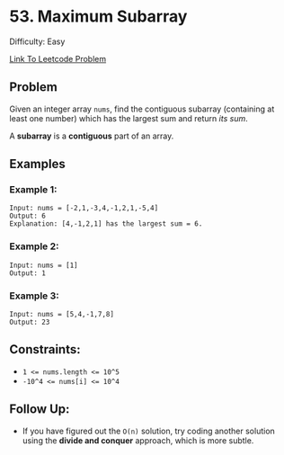 # 53. Maximum Subarray
Difficulty: Easy

[Link To Leetcode Problem](https://leetcode.com/problems/maximum-subarray/)

## Problem
Given an integer array `nums`, find the contiguous subarray (containing at least one number) which has the largest sum and return *its sum*.

A **subarray** is a **contiguous** part of an array.

## Examples
### Example 1:
```
Input: nums = [-2,1,-3,4,-1,2,1,-5,4]
Output: 6
Explanation: [4,-1,2,1] has the largest sum = 6.
```
### Example 2:
```
Input: nums = [1]
Output: 1
```
### Example 3:
```
Input: nums = [5,4,-1,7,8]
Output: 23
```

## Constraints:
- `1 <= nums.length <= 10^5`
- `-10^4 <= nums[i] <= 10^4`

## Follow Up:
- If you have figured out the `O(n)` solution, try coding another solution using the **divide and conquer** approach, which is more subtle.